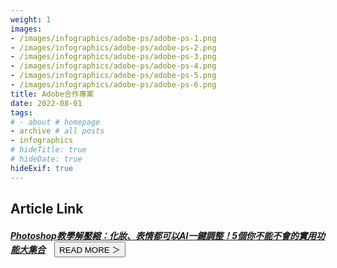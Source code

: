 ```yaml
---
weight: 1
images:
- /images/infographics/adobe-ps/adobe-ps-1.png
- /images/infographics/adobe-ps/adobe-ps-2.png
- /images/infographics/adobe-ps/adobe-ps-3.png
- /images/infographics/adobe-ps/adobe-ps-4.png
- /images/infographics/adobe-ps/adobe-ps-5.png
- /images/infographics/adobe-ps/adobe-ps-6.png
title: Adobe合作專案
date: 2022-08-01
tags:
# - about # homepage
- archive # all posts
- infographics
# hideTitle: true
# hideDate: true
hideExif: true
---
```


## Article Link

##### [Photoshop教學解壓縮：化妝、表情都可以AI一鍵調整！5個你不能不會的實用功能大集合](https://www.thenewslens.com/feature/adobe-photoshop/170788)　<button class="right button is-dark is-small" onclick="window.location.href='https://www.thenewslens.com/feature/adobe-photoshop/170788'">READ MORE ＞</button>

